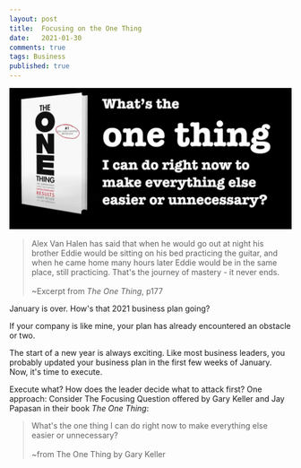 ```yaml
---
layout: post
title:  Focusing on the One Thing
date:   2021-01-30
comments: true
tags: Business
published: true
---
```


<img src="/images/one_thing_focusing_question.jpg" width="600" alt="Focusing Question: What's the one thing I can do right now to make everything else easier or unnecessary?" title="Focusing Question: What's the one thing I can do right now to make everything else easier or unnecessary?" /><br/>

>Alex Van Halen has said that when he would go out at night his brother Eddie would be sitting on his bed practicing the guitar, and when he came home many hours later Eddie would be in the same place, still practicing. That's the journey of mastery - it never ends.<br/><br/>
~Excerpt from _The One Thing_, p177

<!--more-->

January is over. How's that 2021 business plan going?

If your company is like mine, your plan has already encountered an obstacle or two. 


The start of a new year is always exciting. Like most business leaders, you probably updated your business plan in the first few weeks of January. Now, it's time to execute.

Execute what? How does the leader decide what to attack first? One approach: Consider The Focusing Question offered by Gary Keller and Jay Papasan in their book _The One  Thing_:

>What's the one thing I can do right now to make everything else easier or unnecessary?
<br/><br/>~from The One Thing by Gary Keller



